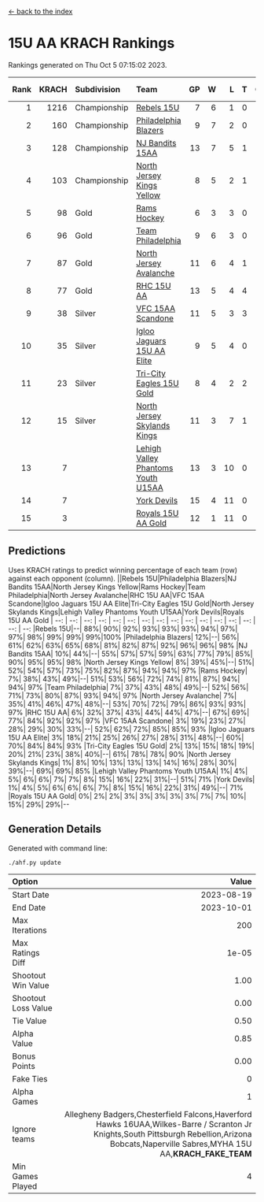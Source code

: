 [<- back to the index](readme.md)
# 15U AA KRACH Rankings
Rankings generated on Thu Oct  5 07:15:02 2023.

Rank|KRACH|Subdivision|Team|GP|W|L|T|OTW|OTL|SoS|Exp Wins|Win Diff
---:|---:|:---|:---|---:|---:|---:|---:|---:|---:|---:|---:|---:
1|1216|Championship|[Rebels 15U](https://gamesheetstats.com/seasons/3659/teams/140654/schedule)|7|6|1|0|0|1|1017|6.8|-0.0
2|160|Championship|[Philadelphia Blazers](https://gamesheetstats.com/seasons/3659/teams/140652/schedule)|9|7|2|0|3|0|51|7.9|0.0
3|128|Championship|[NJ Bandits 15AA](https://gamesheetstats.com/seasons/3659/teams/140648/schedule)|13|7|5|1|0|1|234|8.4|0.0
4|103|Championship|[North Jersey Kings Yellow](https://gamesheetstats.com/seasons/3659/teams/140650/schedule)|8|5|2|1|0|0|54|6.4|0.0
5|98|Gold|[Rams Hockey](https://gamesheetstats.com/seasons/3659/teams/140653/schedule)|6|3|3|0|1|2|1173|3.9|0.0
6|96|Gold|[Team Philadelphia](https://gamesheetstats.com/seasons/3659/teams/140657/schedule)|9|6|3|0|0|0|160|6.9|0.0
7|87|Gold|[North Jersey Avalanche](https://gamesheetstats.com/seasons/3659/teams/140649/schedule)|11|6|4|1|1|0|74|7.4|0.0
8|77|Gold|[RHC 15U AA](https://gamesheetstats.com/seasons/3659/teams/140655/schedule)|13|5|4|4|0|0|80|7.9|0.0
9|38|Silver|[VFC 15AA Scandone](https://gamesheetstats.com/seasons/3659/teams/140659/schedule)|11|5|3|3|0|1|680|7.4|0.0
10|35|Silver|[Igloo Jaguars 15U AA Elite](https://gamesheetstats.com/seasons/3659/teams/140645/schedule)|9|5|4|0|0|0|56|5.9|0.0
11|23|Silver|[Tri-City Eagles 15U Gold](https://gamesheetstats.com/seasons/3659/teams/140658/schedule)|8|4|2|2|0|0|17|5.9|0.0
12|15|Silver|[North Jersey Skylands Kings](https://gamesheetstats.com/seasons/3659/teams/140651/schedule)|11|3|7|1|0|0|150|4.4|0.0
13|7||[Lehigh Valley Phantoms Youth U15AA](https://gamesheetstats.com/seasons/3659/teams/140646/schedule)|13|3|10|0|0|0|47|3.9|0.0
14|7||[York Devils](https://gamesheetstats.com/seasons/3659/teams/140660/schedule)|15|4|11|0|0|2|115|4.9|0.0
15|3||[Royals 15U AA Gold](https://gamesheetstats.com/seasons/3659/teams/140656/schedule)|12|1|11|0|1|0|41|1.9|0.0

## Predictions
Uses KRACH ratings to predict winning percentage of each team (row) against each opponent (column).
||Rebels 15U|Philadelphia Blazers|NJ Bandits 15AA|North Jersey Kings Yellow|Rams Hockey|Team Philadelphia|North Jersey Avalanche|RHC 15U AA|VFC 15AA Scandone|Igloo Jaguars 15U AA Elite|Tri-City Eagles 15U Gold|North Jersey Skylands Kings|Lehigh Valley Phantoms Youth U15AA|York Devils|Royals 15U AA Gold
| --: | --: | --: | --: | --: | --: | --: | --: | --: | --: | --: | --: | --: | --: | --: | --: 
|Rebels 15U|--| 88%| 90%| 92%| 93%| 93%| 93%| 94%| 97%| 97%| 98%| 99%| 99%| 99%|100%
|Philadelphia Blazers| 12%|--| 56%| 61%| 62%| 63%| 65%| 68%| 81%| 82%| 87%| 92%| 96%| 96%| 98%
|NJ Bandits 15AA| 10%| 44%|--| 55%| 57%| 57%| 59%| 63%| 77%| 79%| 85%| 90%| 95%| 95%| 98%
|North Jersey Kings Yellow|  8%| 39%| 45%|--| 51%| 52%| 54%| 57%| 73%| 75%| 82%| 87%| 94%| 94%| 97%
|Rams Hockey|  7%| 38%| 43%| 49%|--| 51%| 53%| 56%| 72%| 74%| 81%| 87%| 94%| 94%| 97%
|Team Philadelphia|  7%| 37%| 43%| 48%| 49%|--| 52%| 56%| 71%| 73%| 80%| 87%| 93%| 94%| 97%
|North Jersey Avalanche|  7%| 35%| 41%| 46%| 47%| 48%|--| 53%| 70%| 72%| 79%| 86%| 93%| 93%| 97%
|RHC 15U AA|  6%| 32%| 37%| 43%| 44%| 44%| 47%|--| 67%| 69%| 77%| 84%| 92%| 92%| 97%
|VFC 15AA Scandone|  3%| 19%| 23%| 27%| 28%| 29%| 30%| 33%|--| 52%| 62%| 72%| 85%| 85%| 93%
|Igloo Jaguars 15U AA Elite|  3%| 18%| 21%| 25%| 26%| 27%| 28%| 31%| 48%|--| 60%| 70%| 84%| 84%| 93%
|Tri-City Eagles 15U Gold|  2%| 13%| 15%| 18%| 19%| 20%| 21%| 23%| 38%| 40%|--| 61%| 78%| 78%| 90%
|North Jersey Skylands Kings|  1%|  8%| 10%| 13%| 13%| 13%| 14%| 16%| 28%| 30%| 39%|--| 69%| 69%| 85%
|Lehigh Valley Phantoms Youth U15AA|  1%|  4%|  5%|  6%|  6%|  7%|  7%|  8%| 15%| 16%| 22%| 31%|--| 51%| 71%
|York Devils|  1%|  4%|  5%|  6%|  6%|  6%|  7%|  8%| 15%| 16%| 22%| 31%| 49%|--| 71%
|Royals 15U AA Gold|  0%|  2%|  2%|  3%|  3%|  3%|  3%|  3%|  7%|  7%| 10%| 15%| 29%| 29%|--

## Generation Details

Generated with command line:
```
./ahf.py update
```

| Option | Value |
| :----- | ----: |
| Start Date | 2023-08-19 |
| End Date | 2023-10-01 |
| Max Iterations | 200 |
| Max Ratings Diff | 1e-05 |
| Shootout Win Value | 1.00 |
| Shootout Loss Value | 0.00 |
| Tie Value | 0.50 |
| Alpha Value | 0.85 |
| Bonus Points | 0.00 |
| Fake Ties | 0 |
| Alpha Games | 1 |
| Ignore teams | Allegheny Badgers,Chesterfield Falcons,Haverford Hawks 16UAA,Wilkes-Barre / Scranton Jr Knights,South Pittsburgh Rebellion,Arizona Bobcats,Naperville Sabres,MYHA 15U AA,__KRACH_FAKE_TEAM__ |
| Min Games Played | 4 |

